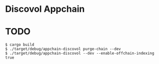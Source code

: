 # Discovol Appchain 

# TODO
```
$ cargo build
$ ./target/debug/appchain-discovol purge-chain --dev
$ ./target/debug/appchain-discovol --dev --enable-offchain-indexing true
```
